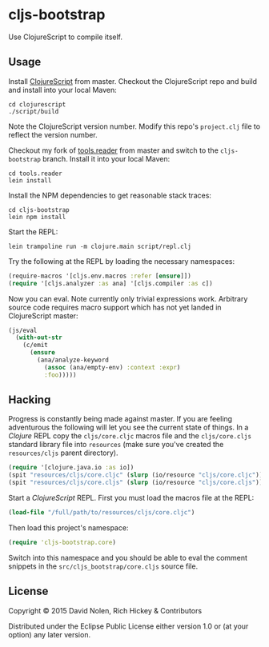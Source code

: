 # cljs-bootstrap

Use ClojureScript to compile itself.

## Usage

Install [ClojureScript](http://github.com/clojure/clojurescript) from master. 
Checkout the ClojureScript repo and build and install into your local Maven:

```
cd clojurescript
./script/build
```

Note the ClojureScript version number. Modify this repo's `project.clj` file to
reflect the version number. 

Checkout my fork of [tools.reader](https://github.com/swannodette/tools.reader) 
from master and switch to the `cljs-bootstrap` branch. Install it into your 
local Maven:

```
cd tools.reader
lein install
```

Install the NPM dependencies to get reasonable stack traces:

```
cd cljs-bootstrap
lein npm install
```

Start the REPL:

```
lein trampoline run -m clojure.main script/repl.clj 
```

Try the following at the REPL by loading the necessary namespaces:

```clj
(require-macros '[cljs.env.macros :refer [ensure]])
(require '[cljs.analyzer :as ana] '[cljs.compiler :as c])
```

Now you can eval. Note currently only trivial expressions work. Arbitrary
source code requires macro support which has not yet landed in ClojureScript
master:

```clj
(js/eval
  (with-out-str
    (c/emit
      (ensure
        (ana/analyze-keyword
          (assoc (ana/empty-env) :context :expr)
          :foo)))))
```

## Hacking

Progress is constantly being made against master. If you are feeling
adventurous the following will let you see the current state of things. In
a *Clojure* REPL copy the `cljs/core.cljc` macros file and the `cljs/core.cljs` 
standard library file into `resources` (make sure you've created the 
`resources/cljs` parent directory).

```clj
(require '[clojure.java.io :as io])
(spit "resources/cljs/core.cljc" (slurp (io/resource "cljs/core.cljc")))
(spit "resources/cljs/core.cljs" (slurp (io/resource "cljs/core.cljs")))
```

Start a *ClojureScript* REPL. First you must load the macros file at the REPL:

```clj
(load-file "/full/path/to/resources/cljs/core.cljc")
```

Then load this project's namespace:

```clj
(require 'cljs-bootstrap.core)
```

Switch into this namespace and you should be able to eval the comment snippets
in the `src/cljs_bootstrap/core.cljs` source file.

## License

Copyright © 2015 David Nolen, Rich Hickey & Contributors

Distributed under the Eclipse Public License either version 1.0 or (at
your option) any later version.
